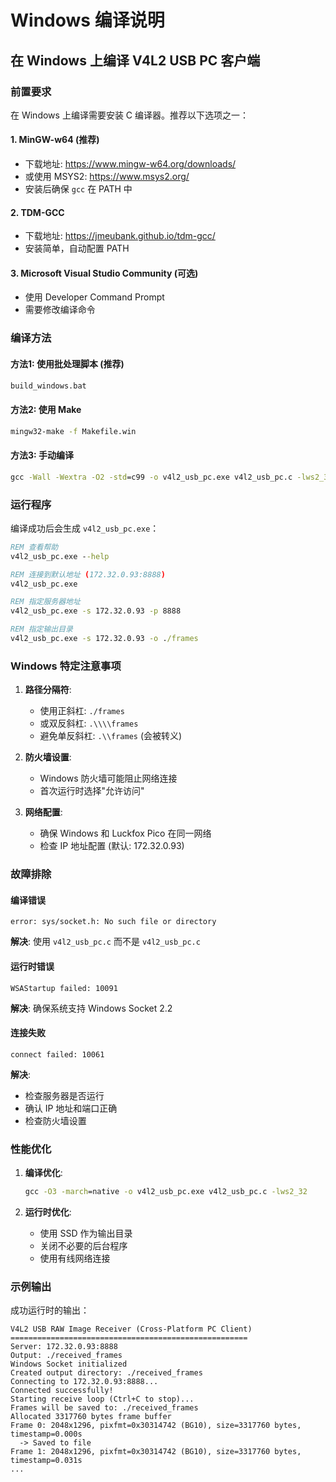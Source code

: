 # Windows 编译说明

## 在 Windows 上编译 V4L2 USB PC 客户端

### 前置要求

在 Windows 上编译需要安装 C 编译器。推荐以下选项之一：

#### 1. MinGW-w64 (推荐)
- 下载地址: https://www.mingw-w64.org/downloads/
- 或使用 MSYS2: https://www.msys2.org/
- 安装后确保 `gcc` 在 PATH 中

#### 2. TDM-GCC
- 下载地址: https://jmeubank.github.io/tdm-gcc/
- 安装简单，自动配置 PATH

#### 3. Microsoft Visual Studio Community (可选)
- 使用 Developer Command Prompt
- 需要修改编译命令

### 编译方法

#### 方法1: 使用批处理脚本 (推荐)
```cmd
build_windows.bat
```

#### 方法2: 使用 Make
```cmd
mingw32-make -f Makefile.win
```

#### 方法3: 手动编译
```cmd
gcc -Wall -Wextra -O2 -std=c99 -o v4l2_usb_pc.exe v4l2_usb_pc.c -lws2_32
```

### 运行程序

编译成功后会生成 `v4l2_usb_pc.exe`：

```cmd
REM 查看帮助
v4l2_usb_pc.exe --help

REM 连接到默认地址 (172.32.0.93:8888)
v4l2_usb_pc.exe

REM 指定服务器地址
v4l2_usb_pc.exe -s 172.32.0.93 -p 8888

REM 指定输出目录
v4l2_usb_pc.exe -s 172.32.0.93 -o ./frames
```

### Windows 特定注意事项

1. **路径分隔符**: 
   - 使用正斜杠: `./frames` 
   - 或双反斜杠: `.\\\\frames`
   - 避免单反斜杠: `.\\frames` (会被转义)

2. **防火墙设置**:
   - Windows 防火墙可能阻止网络连接
   - 首次运行时选择"允许访问"

3. **网络配置**:
   - 确保 Windows 和 Luckfox Pico 在同一网络
   - 检查 IP 地址配置 (默认: 172.32.0.93)

### 故障排除

#### 编译错误
```
error: sys/socket.h: No such file or directory
```
**解决**: 使用 `v4l2_usb_pc.c` 而不是 `v4l2_usb_pc.c`

#### 运行时错误
```
WSAStartup failed: 10091
```
**解决**: 确保系统支持 Windows Socket 2.2

#### 连接失败
```
connect failed: 10061
```
**解决**: 
- 检查服务器是否运行
- 确认 IP 地址和端口正确
- 检查防火墙设置

### 性能优化

1. **编译优化**:
   ```cmd
   gcc -O3 -march=native -o v4l2_usb_pc.exe v4l2_usb_pc.c -lws2_32
   ```

2. **运行时优化**:
   - 使用 SSD 作为输出目录
   - 关闭不必要的后台程序
   - 使用有线网络连接

### 示例输出

成功运行时的输出：
```
V4L2 USB RAW Image Receiver (Cross-Platform PC Client)
=====================================================
Server: 172.32.0.93:8888
Output: ./received_frames
Windows Socket initialized
Created output directory: ./received_frames
Connecting to 172.32.0.93:8888...
Connected successfully!
Starting receive loop (Ctrl+C to stop)...
Frames will be saved to: ./received_frames
Allocated 3317760 bytes frame buffer
Frame 0: 2048x1296, pixfmt=0x30314742 (BG10), size=3317760 bytes, timestamp=0.000s
  -> Saved to file
Frame 1: 2048x1296, pixfmt=0x30314742 (BG10), size=3317760 bytes, timestamp=0.031s
...
```

